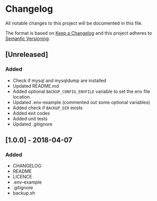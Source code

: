 # Changelog
All notable changes to this project will be documented in this file.

The format is based on [Keep a Changelog](http://keepachangelog.com/en/1.0.0/)
and this project adheres to [Semantic Versioning](http://semver.org/spec/v2.0.0.html).

## [Unreleased]
### Added
- Check if mysql and mysqldump are installed
- Updated README.md
- Added optional `BACKUP_CONFIG_ENVFILE` variable to set the env file location
- Updated .env-example (commented out some optional variables)
- Added check if `BACKUP_DIR` exists
- Added exit codes
- Added unit tests
- Updated .gitignore

## [1.0.0] - 2018-04-07
### Added
- CHANGELOG
- README
- LICENCE
- .env-example
- .gitignore
- backup.sh
